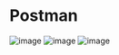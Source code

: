 # Postman
![image](https://github.com/LizaKarnomazova/Postman/assets/143713853/33d61983-03fe-416e-a411-be99808952a5)
![image](https://github.com/LizaKarnomazova/Postman/assets/143713853/5ddfe181-1c60-432b-a48c-c02bfbeb233d)
![image](https://github.com/LizaKarnomazova/Postman/assets/143713853/0f6c4fdb-2eef-438f-9083-67ff9a31b1e7)
